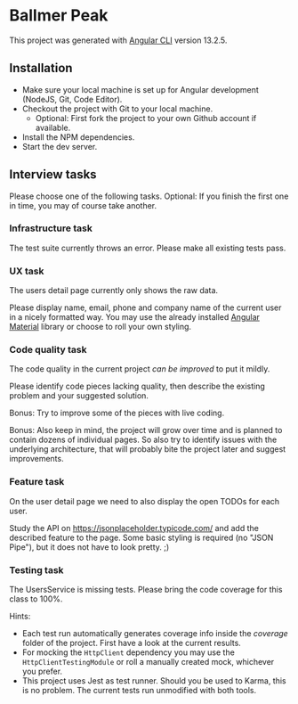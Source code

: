# Ballmer Peak

This project was generated with [Angular CLI](https://github.com/angular/angular-cli) version 13.2.5.

## Installation 

* Make sure your local machine is set up for Angular development (NodeJS, Git, Code Editor). 
* Checkout the project with Git to your local machine. 
  * Optional: First fork the project to your own Github account if available.
* Install the NPM dependencies.
* Start the dev server.

## Interview tasks

Please choose one of the following tasks. 
Optional: If you finish the first one in time, you may of course take another. 

### Infrastructure task

The test suite currently throws an error. 
Please make all existing tests pass. 

### UX task 

The users detail page currently only shows the raw data. 

Please display name, email, phone and company name of the current user in a nicely formatted way.
You may use the already installed [Angular Material](https://material.angular.io/) library or choose to roll your own styling. 

### Code quality task

The code quality in the current project *can be improved* to put it mildly. 

Please identify code pieces lacking quality, then describe the existing problem and your suggested solution. 

Bonus: Try to improve some of the pieces with live coding. 

Bonus: Also keep in mind, the project will grow over time and is planned to contain dozens of individual pages. 
So also try to identify issues with the underlying architecture, that will probably bite the project later and suggest improvements. 

### Feature task

On the user detail page we need to also display the open TODOs for each user. 

Study the API on https://jsonplaceholder.typicode.com/ and add the described feature to the page. 
Some basic styling is required (no "JSON Pipe"), but it does not have to look pretty. ;)

### Testing task

The UsersService is missing tests. Please bring the code coverage for this class to 100%. 

Hints:
* Each test run automatically generates coverage info inside the *coverage* folder of the project. First have a look at the current results.
* For mocking the `HttpClient` dependency you may use the `HttpClientTestingModule` or roll a manually created mock, whichever you prefer. 
* This project uses Jest as test runner. Should you be used to Karma, this is no problem. The current tests run unmodified with both tools. 
